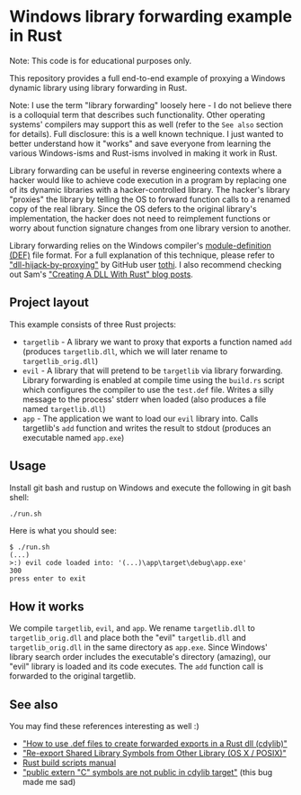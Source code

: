# Windows library forwarding example in Rust

Note: This code is for educational purposes only.

This repository provides a full end-to-end example of proxying a Windows
dynamic library using library forwarding in Rust.

Note: I use the term "library forwarding" loosely here - I do not believe
there is a colloquial term that describes such functionality. Other operating
systems' compilers may support this as well (refer to the `See also` section
for details). Full disclosure: this is a well known technique. I just wanted
to better understand how it "works" and save everyone from learning the
various Windows-isms and Rust-isms involved in making it work in Rust.

Library forwarding can be useful in reverse engineering contexts where
a hacker would like to achieve code execution in a program by replacing
one of its dynamic libraries with a hacker-controlled library. The hacker's
library "proxies" the library by telling the OS to forward function calls
to a renamed copy of the real library. Since the OS defers to the original
library's implementation, the hacker does not need to reimplement functions
or worry about function signature changes from one library version
to another.

Library forwarding relies on the Windows compiler's [module-definition (DEF)][def]
file format. For a full explanation of this technique, please refer to
["dll-hijack-by-proxying"][tothi-repo] by GitHub user [tothi][tothi]. I also
recommend checking out Sam's ["Creating A DLL With Rust" blog posts][sam-blog].

[def]: https://learn.microsoft.com/en-us/cpp/build/exporting-from-a-dll-using-def-files?view=msvc-170
[tothi-repo]: https://github.com/tothi/dll-hijack-by-proxying
[tothi]: https://github.com/tothi
[sam-blog]: https://samrambles.com/guides/window-hacking-with-rust/creating-a-dll-with-rust/index.html

## Project layout

This example consists of three Rust projects:

- `targetlib` - A library we want to proxy that exports a function
  named `add` (produces `targetlib.dll`, which we will later rename
  to `targetlib_orig.dll`)
- `evil` - A library that will pretend to be `targetlib` via library
  forwarding. Library forwarding is enabled at compile time using the
  `build.rs` script which configures the compiler to use the `test.def`
  file. Writes a silly message to the process' stderr when loaded (also
  produces a file named `targetlib.dll`)
- `app` - The application we want to load our `evil` library into.
  Calls targetlib's `add` function and writes the result to stdout
  (produces an executable named `app.exe`)

## Usage

Install git bash and rustup on Windows and execute the following in
git bash shell:

```sh
./run.sh
```

Here is what you should see:

```console
$ ./run.sh                                                     
(...)
>:) evil code loaded into: '(...)\app\target\debug\app.exe'
300
press enter to exit
```

## How it works

We compile `targetlib`, `evil`, and `app`. We rename `targetlib.dll`
to `targetlib_orig.dll` and place both the "evil" `targetlib.dll`
and `targetlib_orig.dll` in the same directory as `app.exe`. Since
Windows' library search order includes the executable's directory
(amazing), our "evil" library is loaded and its code executes.
The `add` function call is forwarded to the original targetlib.

## See also

You may find these references interesting as well :)

- ["How to use .def files to create forwarded exports in a Rust dll (cdylib)"][how-to-use-def-files-so]
- ["Re-export Shared Library Symbols from Other Library (OS X / POSIX)"][reexport-osx-so]
- [Rust build scripts manual][rust-build-scripts]
- ["public extern "C" symbols are not public in cdylib target"][rust-99411] (this bug made me sad)

[how-to-use-def-files-so]: https://stackoverflow.com/questions/78177063/how-to-use-def-files-to-create-forwarded-exports-in-a-rust-dll-cdylib
[reexport-osx-so]: https://stackoverflow.com/questions/20020715/re-export-shared-library-symbols-from-other-library-os-x-posix
[rust-build-scripts]: https://doc.rust-lang.org/cargo/reference/build-scripts.html
[rust-99411]: https://github.com/rust-lang/rust/issues/99411
